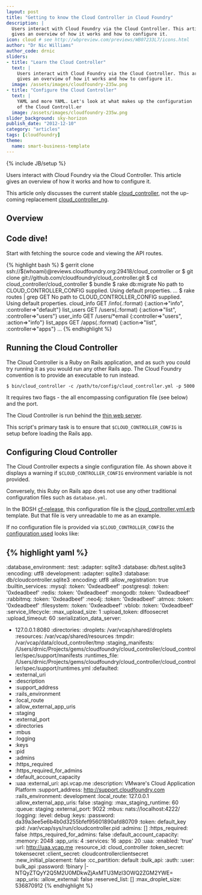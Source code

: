 ```yaml
---
layout: post
title: "Getting to know the Cloud Controller in Cloud Foundry"
description: |
  Users interact with Cloud Foundry via the Cloud Controller. This article
  gives an overview of how it works and how to configure it.
icon: cloud # see http://wbpreview.com/previews/WB07233L7/icons.html
author: "Dr Nic Williams"
author_code: drnic
sliders:
- title: "Learn the Cloud Controller"
  text: |
    Users interact with Cloud Foundry via the Cloud Controller. This article
    gives an overview of how it works and how to configure it.
  image: /assets/images/cloudfoundry-235w.png
- title: "Configure the Cloud Controller"
  text: |
    YAML and more YAML. Let's look at what makes up the configuration
    of the Cloud Controll.er
  image: /assets/images/cloudfoundry-235w.png
slider_background: sky-horizon
publish_date: "2012-12-10"
category: "articles"
tags: [cloudfoundry]
theme:
  name: smart-business-template
---
```

{% include JB/setup %}

Users interact with Cloud Foundry via the Cloud Controller. This article
gives an overview of how it works and how to configure it.

This article only discusses the current stable [cloud_controller](https://github.com/cloudfoundry/cloud_controller), not the up-coming replacement [cloud_controller_ng](https://github.com/cloudfoundry/cloud_controller_ng).

## Overview


## Code dive!

Start with fetching the source code and viewing the API routes.

{% highlight bash %}
$ gerrit clone ssh://$(whoami)@reviews.cloudfoundry.org:29418/cloud_controller
or
$ git clone git://github.com/cloudfoundry/cloud_controller.git
$ cd cloud_controller/cloud_controller
$ bundle
$ rake db:migrate
No path to CLOUD_CONTROLLER_CONFIG supplied.  Using default properties.
...
$ rake routes | grep GET
No path to CLOUD_CONTROLLER_CONFIG supplied.  Using default properties.
   cloud_info GET    /info(.:format)   {:action=>"info", :controller=>"default"}
   list_users GET    /users(.:format)  {:action=>"list", :controller=>"users"}
    user_info GET    /users/*email     {:controller=>"users", :action=>"info"}
    list_apps GET    /apps(.:format)   {:action=>"list", :controller=>"apps"}
...
{% endhighlight %}

## Running the Cloud Controller

The Cloud Controller is a Ruby on Rails application, and as such you could try running it as you would run any other Rails app. The Cloud Foundry convention is to provide an executable to run instead.

```
$ bin/cloud_controller -c /path/to/config/cloud_controller.yml -p 5000
```

It requires two flags - the all encompassing configuration file (see below) and the port.

The Cloud Controller is run behind the [thin web server](http://code.macournoyer.com/thin/).

This script's primary task is to ensure that `$CLOUD_CONTROLLER_CONFIG` is setup before loading the Rails app. 

## Configuring Cloud Controller

The Cloud Controller expects a single configuration file. As shown above it displays a warning if `$CLOUD_CONTROLLER_CONFIG` environment variable is not provided.

Conversely, this Ruby on Rails app does not use any other traditional configuration files such as `database.yml`.

In the BOSH [cf-release](https://github.com/cloudfoundry/cf-release), this configuration file is the [cloud_controller.yml.erb](https://github.com/cloudfoundry/cf-release/blob/master/jobs/cloud_controller/templates/cloud_controller.yml.erb) template. But that file is very unreadable to me as an example.

If no configuration file is provided via `$CLOUD_CONTROLLER_CONFIG` the [configuration used](https://github.com/cloudfoundry/cloud_controller/blob/master/cloud_controller/config/appconfig.rb#L26-46) looks like:

{% highlight yaml %}
---
:database_environment:
  :test:
    :adapter: sqlite3
    :database: db/test.sqlite3
    :encoding: utf8
  :development:
    :adapter: sqlite3
    :database: db/cloudcontroller.sqlite3
    :encoding: utf8
:allow_registration: true
:builtin_services:
  :mysql:
    :token: '0xdeadbeef'
  :postgresql:
    :token: '0xdeadbeef'
  :redis:
    :token: '0xdeadbeef'
  :mongodb:
    :token: '0xdeadbeef'
  :rabbitmq:
    :token: '0xdeadbeef'
  :neo4j:
    :token: '0xdeadbeef'
  :atmos:
    :token: '0xdeadbeef'
  :filesystem:
    :token: '0xdeadbeef'
  :vblob:
    :token: '0xdeadbeef'
:service_lifecycle:
  :max_upload_size: 1
  :upload_token: dlfoosecret
  :upload_timeout: 60
  :serialization_data_server:
  - 127.0.0.1:8080
:directories:
  :droplets: /var/vcap/shared/droplets
  :resources: /var/vcap/shared/resources
  :tmpdir: /var/vcap/data/cloud_controller/tmp
  :staging_manifests: /Users/drnic/Projects/gems/cloudfoundry/cloud_controller/cloud_controller/spec/support/manifests
:runtimes_file: /Users/drnic/Projects/gems/cloudfoundry/cloud_controller/cloud_controller/spec/support/runtimes.yml
:defaulted:
- :external_uri
- :description
- :support_address
- :rails_environment
- :local_route
- :allow_external_app_uris
- :staging
- :external_port
- :directories
- :mbus
- :logging
- :keys
- :pid
- :admins
- :https_required
- :https_required_for_admins
- :default_account_capacity
- :uaa
:external_uri: api.vcap.me
:description: VMware's Cloud Application Platform
:support_address: http://support.cloudfoundry.com
:rails_environment: development
:local_route: 127.0.0.1
:allow_external_app_uris: false
:staging:
  :max_staging_runtime: 60
  :queue: staging
:external_port: 9022
:mbus: nats://localhost:4222/
:logging:
  :level: debug
:keys:
  :password: da39a3ee5e6b4b0d3255bfef95601890afd80709
  :token: default_key
:pid: /var/vcap/sys/run/cloudcontroller.pid
:admins: []
:https_required: false
:https_required_for_admins: false
:default_account_capacity:
  :memory: 2048
  :app_uris: 4
  :services: 16
  :apps: 20
:uaa:
  :enabled: 'true'
  :url: http://uaa.vcap.me
  :resource_id: cloud_controller
  :token_secret: tokensecret
  :client_secret: cloudcontrollerclientsecret
:new_initial_placement: false
:cc_partition: default
:bulk_api:
  :auth:
    :user: bulk_api
    :password: !binary |-
      NTQyZTQyY2Q5M2U0MDkwZjAxMTU3MzI3OWQ2ZGM2YWE=
:app_uris:
  :allow_external: false
  :reserved_list: []
:max_droplet_size: 536870912
{% endhighlight %}

